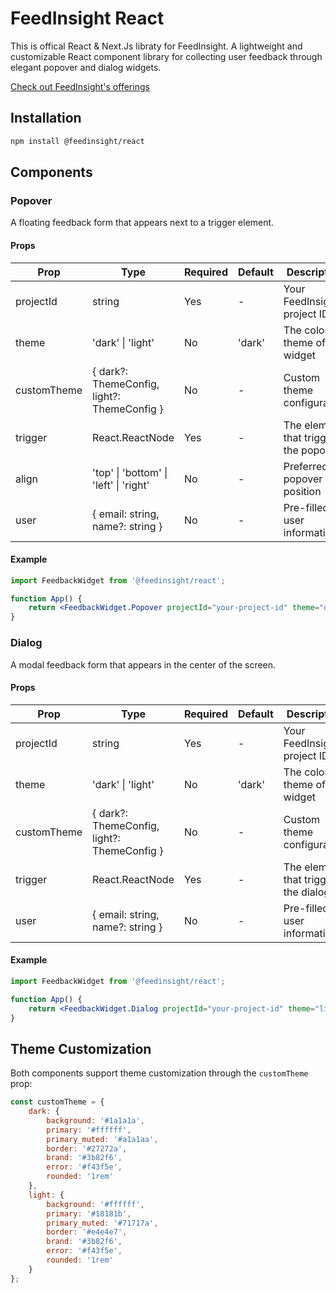 # FeedInsight React

This is offical React & Next.Js libraty for FeedInsight.
A lightweight and customizable React component library for collecting user feedback through elegant popover and dialog widgets.

[Check out FeedInsight's offerings](https://feedinsight.xyz/)

## Installation

```bash
npm install @feedinsight/react
```

## Components

### Popover

A floating feedback form that appears next to a trigger element.

#### Props

| Prop        | Type                                        | Required | Default | Description                           |
| ----------- | ------------------------------------------- | -------- | ------- | ------------------------------------- |
| projectId   | string                                      | Yes      | -       | Your FeedInsight project ID           |
| theme       | 'dark' \| 'light'                           | No       | 'dark'  | The color theme of the widget         |
| customTheme | { dark?: ThemeConfig, light?: ThemeConfig } | No       | -       | Custom theme configuration            |
| trigger     | React.ReactNode                             | Yes      | -       | The element that triggers the popover |
| align       | 'top' \| 'bottom' \| 'left' \| 'right'      | No       | -       | Preferred popover position            |
| user        | { email: string, name?: string }            | No       | -       | Pre-filled user information           |

#### Example

```jsx
import FeedbackWidget from '@feedinsight/react';

function App() {
	return <FeedbackWidget.Popover projectId="your-project-id" theme="dark" align="right" trigger={<button>Feedback</button>} user={{ email: 'user@example.com', name: 'John Doe' }} />;
}
```

### Dialog

A modal feedback form that appears in the center of the screen.

#### Props

| Prop        | Type                                        | Required | Default | Description                          |
| ----------- | ------------------------------------------- | -------- | ------- | ------------------------------------ |
| projectId   | string                                      | Yes      | -       | Your FeedInsight project ID          |
| theme       | 'dark' \| 'light'                           | No       | 'dark'  | The color theme of the widget        |
| customTheme | { dark?: ThemeConfig, light?: ThemeConfig } | No       | -       | Custom theme configuration           |
| trigger     | React.ReactNode                             | Yes      | -       | The element that triggers the dialog |
| user        | { email: string, name?: string }            | No       | -       | Pre-filled user information          |

#### Example

```jsx
import FeedbackWidget from '@feedinsight/react';

function App() {
	return <FeedbackWidget.Dialog projectId="your-project-id" theme="light" trigger={<button>Give Feedback</button>} user={{ email: 'user@example.com' }} />;
}
```

## Theme Customization

Both components support theme customization through the `customTheme` prop:

```jsx
const customTheme = {
	dark: {
		background: '#1a1a1a',
		primary: '#ffffff',
		primary_muted: '#a1a1aa',
		border: '#27272a',
		brand: '#3b82f6',
		error: '#f43f5e',
		rounded: '1rem'
	},
	light: {
		background: '#ffffff',
		primary: '#18181b',
		primary_muted: '#71717a',
		border: '#e4e4e7',
		brand: '#3b82f6',
		error: '#f43f5e',
		rounded: '1rem'
	}
};
```
